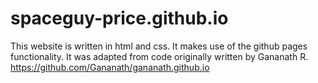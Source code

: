 # spaceguy-price.github.io

This website is written in html and css. It makes use of the github pages 
functionality. It was adapted from code originally written by Gananath R.
https://github.com/Gananath/gananath.github.io